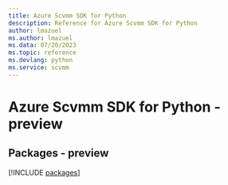 ```yaml
---
title: Azure Scvmm SDK for Python
description: Reference for Azure Scvmm SDK for Python
author: lmazuel
ms.author: lmazuel
ms.data: 07/20/2023
ms.topic: reference
ms.devlang: python
ms.service: scvmm
---
```

# Azure Scvmm SDK for Python - preview
## Packages - preview
[!INCLUDE [packages](scvmm-index.md)]